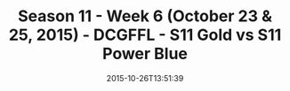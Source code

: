 ---
title: Season 11 - Week 6 (October 23 & 25, 2015) - DCGFFL - S11 Gold vs S11 Power
  Blue
teams-score:
- team: _teams/s11-gold.md
  score: 44
- team: _teams/s11-power-blue.md
  score: 19
mvp: O.J. (Gold), Andy Allen  (Power Blue)
game-ball: ''
sportsperson: ''
season: 11
week: 6
date: '2015-10-26T13:51:39'
pageid: season-11-week-6-937-vs-940
---